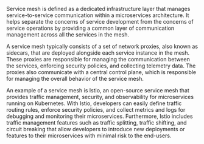

Service mesh is defined as a dedicated infrastructure layer that manages service-to-service communication within a microservices architecture. It helps separate the concerns of service development from the concerns of service operations by providing a common layer of communication management across all the services in the mesh.

A service mesh typically consists of a set of network proxies, also known as sidecars, that are deployed alongside each service instance in the mesh. These proxies are responsible for managing the communication between the services, enforcing security policies, and collecting telemetry data. The proxies also communicate with a central control plane, which is responsible for managing the overall behavior of the service mesh.

An example of a service mesh is Istio, an open-source service mesh that provides traffic management, security, and observability for microservices running on Kubernetes. With Istio, developers can easily define traffic routing rules, enforce security policies, and collect metrics and logs for debugging and monitoring their microservices. Furthermore, Istio includes traffic management features such as traffic splitting, traffic shifting, and circuit breaking that allow developers to introduce new deployments or features to their microservices with minimal risk to the end-users.